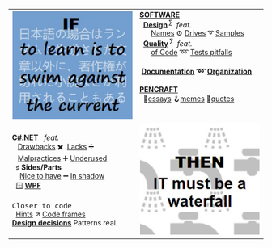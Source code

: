 <table> 
 <tr valign="top">
    <td width="50%">
      <picture><img src="README+/_rsc/_img/memes/learn_is_swim.jpg" alt="If to learn is to swim against the current ..." /><picture>
    </td><td width="50%">
     <a href="README+/software/ArcDeco"><b>SOFTWARE</b></a><br/>
     &nbsp;&nbsp;<a href="README+/software/design/"><b>Design</b></a>&thinsp;<sup>∑</sup>&nbsp;&nbsp;<i>feat.</i>
          <br />
     &nbsp;&nbsp;&nbsp;&nbsp;&nbsp;&nbsp;<a href="README+/software/design/names">Names</a>
     ⚙️
      <a href="README+/software/design/drive/">Drives</a>
     ➰
     <a href="README+/software/design/samples">Samples</a><br/>
     &nbsp;&nbsp;<a href="README+/software/QA/"><b>Quality</b></a>&thinsp;<sup>∑</sup>&nbsp;&nbsp;<i>feat.</i>
          <br />
      &nbsp;&nbsp;&nbsp;&nbsp;&nbsp;&nbsp;<a href="README+/software/QA/README+/code-quality.md">of Code</a> 
    ➿
     <a href="README+/software/QA/README+/tests-pitfalls.md">Tests pitfalls</a>    
          <h4>
     &nbsp;<a href="README+/software/docu"><b>Documentation</b></a>
     ➿
     <a href="README+/software/mngmnt"><b>Organization</b></a>
            </h4>
     <a href="README+/pencraft"><b>PENCRAFT</b></a>
              <br/>
      &nbsp;&nbsp;🥱<a href="README+/pencraft/README+/essays/README.md">essays</a> 🪝<a href="README+/pencraft/README+/memes">memes</a> 🥨<a href="README+/pencraft/README+/quotes/README.md">quotes</a>
     </td>
</tr><tr></tr><tr><td>
<a href="README+/.net/"><b>C#.NET</b></a>&nbsp;&nbsp;&nbsp;<i>feat.</i><br/>
&nbsp;&nbsp;&nbsp;<a href="README+/.net/README+/cs-drawbacks.md">Drawbacks</a>&nbsp;✖️&nbsp;
<a href="README+/.net/README+/cs-lacks.md">Lacks</a>&nbsp;➗&nbsp;
 <br/>
&nbsp;&nbsp;&nbsp;<a href="README+/.net/README+/cs-malpractice.md">Malpractices</a>&nbsp;➕&nbsp;<a href="README+/.net/README+/cs-feat_underused.md">Underused</a>
 <br />
 &nbsp;&nbsp;<b>♯</b>&nbsp;<b>Sides/Parts</b>
   <br/>
&nbsp;&nbsp;&nbsp;&nbsp;<a href="README+/.net/README+/parts/cs-lacks-parts.md">Nice to have</a>&nbsp;➖&nbsp;<a href="README+/.net/README+/parts/cs-feat_shadow.md">In shadow</a><br/>
  &nbsp;&nbsp;🪟&nbsp;<a href="README+/.net/README+/wpf"><b>WPF</b></a>
 <br/><br/><kbd>Closer to code</kbd><br/>
  &nbsp;&nbsp;<a href="README+/.net/README+/cs-hints.md">Hints</a>&nbsp;↗️&nbsp;<a href="https://github.com/Kyriosity/use-dev/tree/main/README%2B/frames_rules">Code frames</a><br />
     <a href="https://github.com/Kyriosity/use-dev/blob/main/README+/decisions"><b>Design&nbsp;decisions</b></a>&nbsp;Patterns real.
</td><td>
      <picture><img src="README+/_rsc/_img/memes/IT_is_waterfall.jpg" alt="... then IT must be a waterfall" /><picture>
     </td>
</table>
